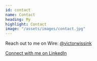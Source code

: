 ```yaml
---
id: contact
name: Contact
heading: My
highlight: Contact
image: "/assets/images/contact.jpg"
---
```

Reach out to me on Wire: [@victorwissink](wire://user/7cafe0cc-c48b-4f1c-ad13-849bde85222a)

[Connect with me on LinkedIn](https://www.linkedin.com/in/victor-wi/)

